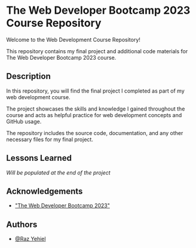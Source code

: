 
# The Web Developer Bootcamp 2023 Course Repository

Welcome to the Web Development Course Repository!

This repository contains my final project and additional code materials for The Web Developer Bootcamp 2023 course.





## Description 

In this repository, you will find the final project I completed as part of my web development course.

The project showcases the skills and knowledge I gained throughout the course and acts as helpful practice for web development concepts and GitHub usage.

The repository includes the source code, documentation, and any other necessary files for my final project.


## Lessons Learned

<i>Will be populated at the end of the project</i>


## Acknowledgements

 - ["The Web Developer Bootcamp 2023"](https://www.udemy.com/share/101W9C3@4HwdfWYh3JmrTdWs8sf_34goAc8uluXCz8eeEE4E0qASCzZ-MuKYc42vmYB6m4PH/)



## Authors

- [@Raz Yehiel](https://www.github.com/Raz-y)

